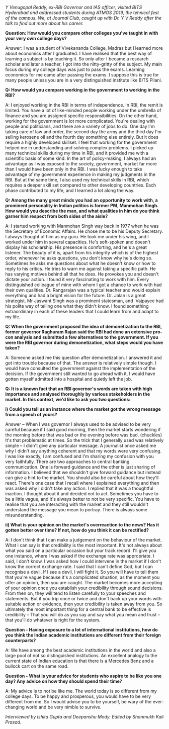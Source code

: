 <p><!-- wp:paragraph --></p>
<p><em>Y Venugopal Reddy, ex-RBI Governor and IAS officer, visited BITS Hyderabad and addressed students during ATMOS 2019, the tehnical fest of the campus. We, at Journal Club, caught up with Dr. Y V Reddy after the talk to find out more about his career.  </em></p>
<p><!-- /wp:paragraph --></p>
<p><!-- wp:paragraph --></p>
<p><strong>Question: How would you compare other colleges you've taught in with your very own college days?</strong></p>
<p><!-- /wp:paragraph --></p>
<p><!-- wp:paragraph {"align":"justify"} --></p>
<p class="has-text-align-justify">Answer: I was a student of Vivekananda College, Madras but I learned more about economics after I graduated. I have realised that the best way of learning a subject is by teaching it. So only after I became a research scholar and later a teacher, I got into the nitty-gritty of the subject. My main focus during my college days was just to pass the exams. Learning economics for me came after passing the exams. I suppose this is true for many people unless you are in a very distinguished institute like BITS Pilani.</p>
<p><!-- /wp:paragraph --></p>
<p><!-- wp:paragraph --></p>
<p><strong>Q: How would you compare working in the government to working in the RBI?</strong></p>
<p><!-- /wp:paragraph --></p>
<p><!-- wp:paragraph {"align":"justify"} --></p>
<p class="has-text-align-justify">A: I enjoyed working in the RBI in terms of independence. In RBI, the remit is limited. You have a lot of like-minded people working under the umbrella of finance and you are assigned specific responsibilities. On the other hand, working for the government is lot more complicated. You're dealing with people and politicians, and there are a variety of jobs to do. One day I'm taking care of law and order, the second day the army and the third day I'm selling kerosene oil and the fourth day something else entirely. But it does require a highly developed skillset. I feel that working for the government helped me in understanding and solving complex problems. I picked up many technical skills during my time in RBI, and it provided me with a scientific basis of some kind. In the art of policy-making, I always had an advantage as I was exposed to the society, government, market far more than I would have been only in the RBI. I was lucky enough to take advantage of my government experience in making my judgments in the RBI. But at the same time, I also used my technical skills in RBI, which requires a deeper skill set compared to other developing countries. Each phase contributed to my life, and I learned a lot along the way.</p>
<p><!-- /wp:paragraph --></p>
<p><!-- wp:paragraph {"align":"justify"} --></p>
<p class="has-text-align-justify"><strong>Q: Among the many great minds you had an opportunity to work with, a prominent personality in Indian politics is former PM, Manmohan Singh. How would you describe the man, and what qualities in him do you think garner him respect from both sides of the aisle?</strong></p>
<p><!-- /wp:paragraph --></p>
<p><!-- wp:paragraph {"align":"justify"} --></p>
<p class="has-text-align-justify">A: I started working with Manmohan Singh way back in 1977 when he was the Secretary of Economic Affairs. He chose me to be his Deputy Secretary. I always thought of him as my guru. He took me under his wing, and I worked under him in several capacities. He's soft-spoken and doesn't display his scholarship. His presence is comforting, and he's a great listener. The beauty of it is, apart from his integrity which is of the highest order, whenever he asks questions, you don't know why he's doing so. Sometimes he asks me questions about what he doesn't know or how to reply to his critics. He tries to warn me against taking a specific path. He has varying motives behind all that he does. He provokes you and doesn't dictate your action. I found it very fascinating to work with him. Every distinguished colleague of mine with whom I got a chance to work with had their own qualities. Dr. Rangarajan was a typical teacher and would explain everything and had a bright vision for the future. Dr. Jalan is a great strategist. Mr Jaswant Singh was a prominent statesman, and&nbsp; Vajpayee had his polite way of telling one what they didn't know. I found something extraordinary in each of these leaders that I could learn from and adapt to my life.</p>
<p><!-- /wp:paragraph --></p>
<p><!-- wp:paragraph --></p>
<p><strong>Q: When the government proposed the idea of demonetization to the RBI, former governor Raghuram Rajan said the RBI had done an extensive pro-con analysis and submitted a few alternatives to the government. If you were the RBI governor during demonetization, what steps would you have taken?</strong></p>
<p><!-- /wp:paragraph --></p>
<p><!-- wp:paragraph {"align":"justify"} --></p>
<p class="has-text-align-justify">A: Someone asked me this question after demonetization. I answered it and got into trouble because of that. The answer is relatively simple though. I would have consulted the government against the implementation of the decision. If the government still wanted to go ahead with it, I would have gotten myself admitted into a hospital and quietly left the job.</p>
<p><!-- /wp:paragraph --></p>
<p><!-- wp:paragraph --></p>
<p><strong>Q: It is a known fact that an RBI governor's words are taken with high importance and analysed thoroughly by various stakeholders in the market. In this context, we'd like to ask you two questions: </strong></p>
<p><!-- /wp:paragraph --></p>
<p><!-- wp:paragraph --></p>
<p><strong>i) Could you tell us an instance where the market got the wrong message from a speech of yours?</strong></p>
<p><!-- /wp:paragraph --></p>
<p><!-- wp:paragraph {"align":"justify"} --></p>
<p class="has-text-align-justify">Answer – When I was governor I always used to be advised to be very careful because if I said good morning, then the market starts wondering if the morning before that was bad or the evening before was bad. (chuckles) It's that problematic at times. So the trick that I generally used was relatively simple – I didn't give any particular message. A journalist once asked me why I didn't say anything coherent and that my words were very confusing. I was like exactly, I am confused and I'm sharing my confusion with you very faithfully. There are two approaches to central banking communication. One is forward guidance and the other is just sharing of information. I believed that we shouldn't give forward guidance but instead can give a hint to the market. You should also be careful about how they'll react. There's one case that I recall where I explained everything and then was asked why I didn't take any action. I replied that it was a thoughtful inaction. I thought about it and decided not to act. Sometimes you have to be a little vague, and it's always better to not be very specific. You have to realise that you are interacting with the market and they still wouldn't understand the message you mean to portray. There is always some misunderstanding.</p>
<p><!-- /wp:paragraph --></p>
<p><!-- wp:paragraph --></p>
<p><strong>ii) What is your opinion on the market's overreaction to the news? Has it gotten better over time? If not, how do you think it can be rectified?&nbsp;&nbsp;</strong></p>
<p><!-- /wp:paragraph --></p>
<p><!-- wp:paragraph {"align":"justify"} --></p>
<p class="has-text-align-justify">A: I don't think that I can make a judgement on the behaviour of the market. What I can say is that credibility is the most important. It's not always about what you said on a particular occasion but your track record. I'll give you one instance, where I was asked if the exchange rate was appropriate. I said, I don't know. I was asked how I could intervene in the market if I don't know the correct exchange rate. I said that I can't define God, but I can recognise a devil. If I see a devil, I will fight it. So you will have to tell them that you're vague because it's a complicated situation, as the moment you offer an opinion, then you are caught. The market becomes more accepting of your opinion once you establish your credibility through sound decisions. From then on, they will tend to listen carefully to your speeches and statements. But if you trip once or twice and don't back up your words with suitable action or evidence, then your credibility is taken away from you. So ultimately the most important thing for a central bank to be effective is credibility – That you will do as you say and say what you mean and trust – that you'll do whatever is right for the system.</p>
<p><!-- /wp:paragraph --></p>
<p><!-- wp:paragraph --></p>
<p><strong>Question - Having exposure to a lot of international institutions, how do you think the Indian academic institutions are different from their foreign counterparts?&nbsp;</strong></p>
<p><!-- /wp:paragraph --></p>
<p><!-- wp:paragraph {"align":"justify"} --></p>
<p class="has-text-align-justify">A: We have among the best academic institutions in the world and also a large pool of not so distinguished institutions. An excellent analogy to the current state of Indian education is that there is a Mercedes Benz and a bullock cart on the same road.&nbsp;</p>
<p><!-- /wp:paragraph --></p>
<p><!-- wp:paragraph --></p>
<p><strong>Question - What is your advice for students who aspire to be like you one day? Any advice on how they should spend their time?</strong>&nbsp;</p>
<p><!-- /wp:paragraph --></p>
<p><!-- wp:paragraph {"align":"justify"} --></p>
<p class="has-text-align-justify">A: My advice is to not be like me. The world today is so different from my college days. To be happy and prosperous, you would have to be very different from me. So I would advise you to be yourself, be wary of the ever-changing world and be very nimble to survive.</p>
<p><!-- /wp:paragraph --></p>
<p><!--EndFragment--></p>
<p><!-- wp:paragraph --></p>
<p><em>Interviewed by Ishita Gupta and Deepanshu Mody. Edited by Shanmukh Kali Prasad. </em></p>
<p><!-- /wp:paragraph --></p>
